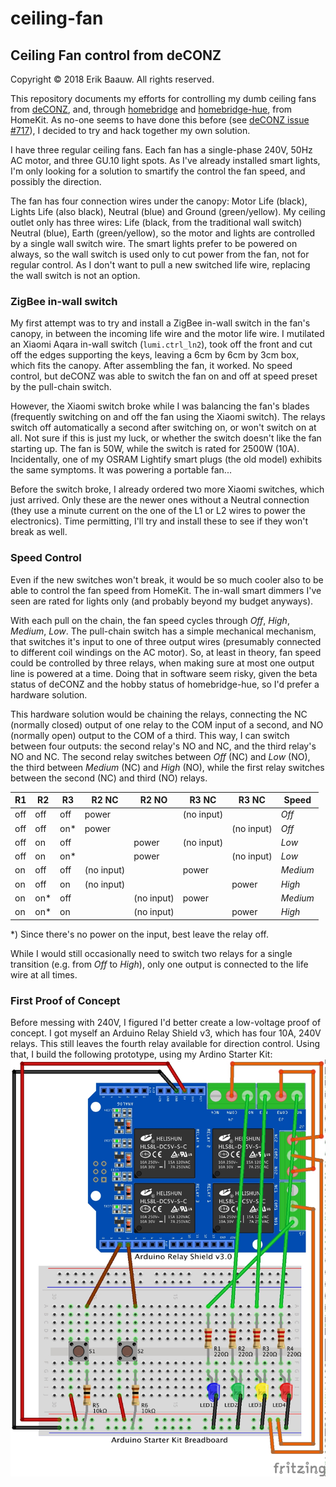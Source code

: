 # ceiling-fan

## Ceiling Fan control from deCONZ
Copyright © 2018 Erik Baauw. All rights reserved.

This repository documents my efforts for controlling my dumb ceiling fans from [deCONZ](https://github.com/dresden-elektronik/deconz-rest-plugin), and, through [homebridge](https://github.com/nfarina/homebridge) and [homebridge-hue](https://github.com/ebaauw/homebridge-hue), from HomeKit.
As no-one seems to have done this before (see [deCONZ issue #717](https://github.com/dresden-elektronik/deconz-rest-plugin/issues/717)), I decided to try and hack together my own solution.

I have three regular ceiling fans.  Each fan has a single-phase 240V, 50Hz AC motor, and three GU.10 light spots.  As I've already installed smart lights, I'm only looking for a solution to smartify the control the fan speed, and possibly the direction.

The fan has four connection wires under the canopy: Motor Life (black), Lights Life (also black), Neutral (blue) and Ground (green/yellow).  My ceiling outlet only has three wires: Life (black, from the traditional wall switch) Neutral (blue), Earth (green/yellow), so the motor and lights are controlled by a single wall switch wire.  The smart lights prefer to be powered on always, so the wall switch is used only to cut power from the fan, not for regular control.  As I don't want to pull a new switched life wire, replacing the wall switch is not an option.

### ZigBee in-wall switch
My first attempt was to try and install a ZigBee in-wall switch in the fan's canopy, in between the incoming life wire and the motor life wire.  I mutilated an Xiaomi Aqara in-wall switch (`lumi.ctrl_ln2`), took off the front and cut off the edges supporting the keys, leaving a 6cm by 6cm by 3cm box, which fits the canopy.  After assembling the fan, it worked.  No speed control, but deCONZ was able to switch the fan on and off at speed preset by the pull-chain switch.

However, the Xiaomi switch broke while I was balancing the fan's blades (frequently switching on and off the fan using the Xiaomi switch).  The relays switch off automatically a second after switching on, or won't switch on at all.  Not sure if this is just my luck, or whether the switch doesn't like the fan starting up.  The fan is 50W, while the switch is rated for 2500W (10A).  Incidentally, one of my OSRAM Lightify smart plugs (the old model) exhibits the same symptoms.  It was powering a portable fan...

Before the switch broke, I already ordered two more Xiaomi switches, which just arrived.  Only these are the newer ones without a Neutral connection (they use a minute current on the one of the L1 or L2 wires to power the electronics).  Time permitting, I'll try and install these to see if they won't break as well.

### Speed Control
Even if the new switches won't break, it would be so much cooler also to be able to control the fan speed from HomeKit.  The in-wall smart dimmers I've seen are rated for lights only (and probably beyond my budget anyways).

With each pull on the chain, the fan speed cycles through _Off_, _High_, _Medium_, _Low_.  The pull-chain switch has a simple mechanical mechanism, that switches it's input to one of three output wires (presumably connected to different coil windings on the AC motor).  So, at least in theory, fan speed could be controlled by three relays, when making sure at most one output line is powered at a time.  Doing that in software seem risky, given the beta status of deCONZ and the hobby status of homebridge-hue, so I'd prefer a hardware solution.

This hardware solution would be chaining the relays, connecting the NC (normally closed) output of one relay to the COM input of a second, and NO (normally open) output to the COM of a third.  This way, I can switch between four outputs: the second relay's NO and NC, and the third relay's NO and NC.  The second relay switches between _Off_ (NC) and _Low_ (NO), the third between _Medium_ (NC) and _High_ (NO), while the first relay switches between the second (NC) and third (NO) relays.

R1 | R2 | R3 | R2 NC | R2 NO | R3 NC | R3 NC | Speed
---| -- | -- | ----- | ----- | ----- | ----- | -----
off | off | off | power | | (no input) | | _Off_
off | off | on* | power | | | (no input) | _Off_
off | on | off | | power | (no input) | | _Low_
off | on | on* | | power | | (no input) | _Low_
on | off | off | (no input) | | power | | _Medium_
on | off | on | (no input) | | | power | _High_
on | on* | off | | (no input) | power | | _Medium_
on | on* | on | | (no input) | | power | _High_

\*) Since there's no power on the input, best leave the relay off.

While I would still occasionally need to switch two relays for a single transition (e.g. from _Off_ to _High_), only one output is connected to the life wire at all times.

### First Proof of Concept
Before messing with 240V, I figured I'd better create a low-voltage proof of concept.
I got myself an Arduino Relay Shield v3, which has four 10A, 240V relays.  This still leaves the fourth relay available for direction control.  Using that, I build the following prototype, using my Ardino Starter Kit: ![](https://github.com/ebaauw/ceiling-fan/blob/master/PoC/PoC%201_bb.jpg)
